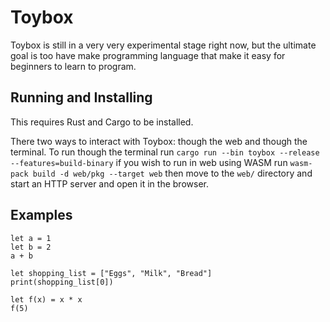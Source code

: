 # Toybox

Toybox is still in a very very experimental stage right now, but the ultimate
goal is too have make programming language that make it easy for beginners to
learn to program.

## Running and Installing

This requires Rust and Cargo to be installed.

There two ways to interact with Toybox: though the web and though the terminal.
To run though the terminal run `cargo run --bin toybox --release
--features=build-binary` if you wish to run in web using WASM run `wasm-pack
build -d web/pkg --target web` then move to the `web/` directory and start an
HTTP server and open it in the browser.

## Examples

```
let a = 1
let b = 2
a + b
```

```
let shopping_list = ["Eggs", "Milk", "Bread"]
print(shopping_list[0])
```

```
let f(x) = x * x
f(5)
```
